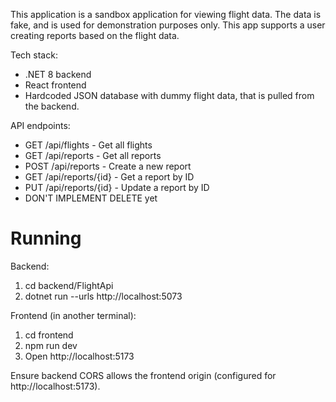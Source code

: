 This application is a sandbox application for viewing flight data. The data is fake, and is used for demonstration purposes only.
This app supports a user creating reports based on the flight data.

Tech stack:
- .NET 8 backend
- React frontend
- Hardcoded JSON database with dummy flight data, that is pulled from the backend.

API endpoints:
- GET /api/flights - Get all flights
- GET /api/reports - Get all reports
- POST /api/reports - Create a new report
- GET /api/reports/{id} - Get a report by ID
- PUT /api/reports/{id} - Update a report by ID
- DON'T IMPLEMENT DELETE yet

# Running
Backend:
1. cd backend/FlightApi
2. dotnet run --urls http://localhost:5073

Frontend (in another terminal):
1. cd frontend
2. npm run dev
3. Open http://localhost:5173

Ensure backend CORS allows the frontend origin (configured for http://localhost:5173).